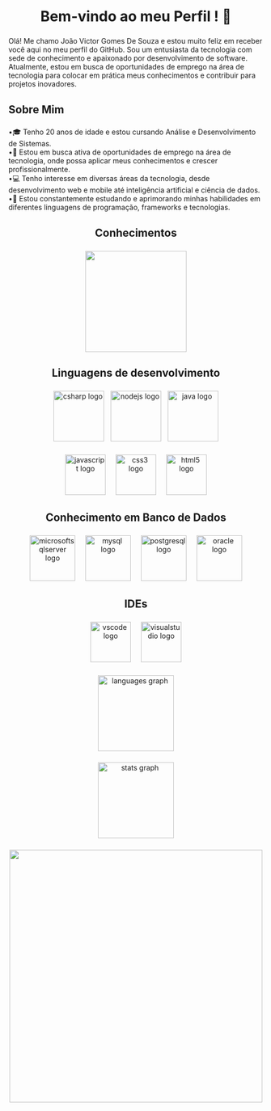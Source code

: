 <h1 align="center">Bem-vindo ao meu Perfil ! 👋</h1>

###

<p align="left">Olá! Me chamo João Victor Gomes De Souza e estou muito feliz em receber você aqui no meu perfil do GitHub. Sou um entusiasta da tecnologia com sede de conhecimento e apaixonado por desenvolvimento de software. Atualmente, estou em busca de oportunidades de emprego na área de tecnologia para colocar em prática meus conhecimentos e contribuir para projetos inovadores.</p>

###

<h2 align="left">Sobre Mim</h2>

###

<p align="left">•🎓 Tenho 20 anos de idade e estou cursando Análise e Desenvolvimento de Sistemas.<br>   •💼 Estou em busca ativa de oportunidades de emprego na área de tecnologia, onde possa aplicar meus conhecimentos e crescer profissionalmente.<br>   •💻 Tenho interesse em diversas áreas da tecnologia, desde desenvolvimento web e mobile até inteligência artificial e ciência de dados.<br>    •🌱 Estou constantemente estudando e aprimorando minhas habilidades em diferentes linguagens de programação, frameworks e tecnologias.</p>

###

<h2 align="center">Conhecimentos</h2>

###

<div align="center">
  <img height="200" src="https://i.imgflip.com/8izmpe.gif"  />
</div>

###

<h2 align="center">Linguagens de desenvolvimento</h2>

###

<div align="center">
  <img src="https://cdn.jsdelivr.net/gh/devicons/devicon/icons/csharp/csharp-original.svg" height="100" alt="csharp logo"  />
  <img width="5" />
  <img src="https://cdn.jsdelivr.net/gh/devicons/devicon/icons/nodejs/nodejs-plain-wordmark.svg" height="100" alt="nodejs logo"  />
  <img width="5" />
  <img src="https://cdn.jsdelivr.net/gh/devicons/devicon/icons/java/java-original-wordmark.svg" height="100" alt="java logo"  />
</div>

###

<div align="center">
  <img src="https://cdn.jsdelivr.net/gh/devicons/devicon/icons/javascript/javascript-original.svg" height="80" alt="javascript logo"  />
  <img width="12" />
  <img src="https://cdn.jsdelivr.net/gh/devicons/devicon/icons/css3/css3-original.svg" height="80" alt="css3 logo"  />
  <img width="12" />
  <img src="https://cdn.jsdelivr.net/gh/devicons/devicon/icons/html5/html5-original.svg" height="80" alt="html5 logo"  />
</div>

###

<h2 align="center">Conhecimento em Banco de Dados</h2>

###

<div align="center">
  <img src="https://cdn.jsdelivr.net/gh/devicons/devicon/icons/microsoftsqlserver/microsoftsqlserver-plain-wordmark.svg" height="90" alt="microsoftsqlserver logo"  />
  <img width="12" />
  <img src="https://cdn.jsdelivr.net/gh/devicons/devicon/icons/mysql/mysql-original-wordmark.svg" height="90" alt="mysql logo"  />
  <img width="12" />
  <img src="https://cdn.jsdelivr.net/gh/devicons/devicon/icons/postgresql/postgresql-plain-wordmark.svg" height="90" alt="postgresql logo"  />
  <img width="12" />
  <img src="https://cdn.jsdelivr.net/gh/devicons/devicon/icons/oracle/oracle-original.svg" height="90" alt="oracle logo"  />
</div>

###

<h2 align="center">IDEs</h2>

###

<div align="center">
  <img src="https://cdn.jsdelivr.net/gh/devicons/devicon/icons/vscode/vscode-original.svg" height="80" alt="vscode logo"  />
  <img width="12" />
  <img src="https://cdn.jsdelivr.net/gh/devicons/devicon/icons/visualstudio/visualstudio-plain.svg" height="80" alt="visualstudio logo"  />
</div>

###

<div align="center">
  <img src="https://github-readme-stats.vercel.app/api/top-langs?username=Vitinh9&locale=en&hide_title=false&layout=compact&card_width=320&langs_count=5&theme=dracula&hide_border=false&order=2" height="150" alt="languages graph"  />
</div>

###

<div align="center">
  <img src="https://github-readme-stats.vercel.app/api?username=Vitinh9&hide_title=false&hide_rank=false&show_icons=true&include_all_commits=true&count_private=true&disable_animations=false&theme=dracula&locale=en&hide_border=false&order=1" height="150" alt="stats graph"  />
</div>

###

<div align="center">
  <img height="500" src="https://i.imgflip.com/8izg8l.gif"  />
</div>

###

